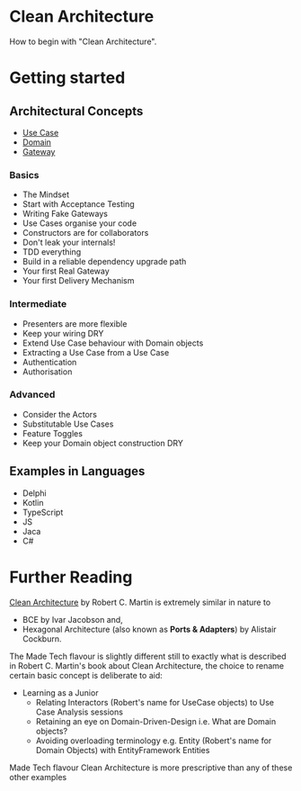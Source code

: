 # Clean Architecture

How to begin with "Clean Architecture". 

# Getting started

## Architectural Concepts

* [Use Case](docs/use_case.md)
* [Domain](docs/domain.md)
* [Gateway](docs/gateway.md)

### Basics

* The Mindset
* Start with Acceptance Testing
* Writing Fake Gateways
* Use Cases organise your code
* Constructors are for collaborators
* Don't leak your internals!
* TDD everything
* Build in a reliable dependency upgrade path
* Your first Real Gateway
* Your first Delivery Mechanism

### Intermediate

* Presenters are more flexible
* Keep your wiring DRY
* Extend Use Case behaviour with Domain objects
* Extracting a Use Case from a Use Case
* Authentication
* Authorisation

### Advanced

* Consider the Actors
* Substitutable Use Cases
* Feature Toggles
* Keep your Domain object construction DRY

## Examples in Languages

* Delphi
* Kotlin
* TypeScript 
* JS
* Jaca
* C#

# Further Reading

[Clean Architecture](https://8thlight.com/blog/uncle-bob/2012/08/13/the-clean-architecture.html) by Robert C. Martin is extremely similar in nature to 

* BCE by Ivar Jacobson and,
* Hexagonal Architecture (also known as **Ports & Adapters**) by Alistair Cockburn.

The Made Tech flavour is slightly different still to exactly what is described in Robert C. Martin's book about Clean Architecture, the choice to rename certain basic concept is deliberate to aid:

- Learning as a Junior 
  - Relating Interactors (Robert's name for UseCase objects) to Use Case Analysis sessions
  - Retaining an eye on Domain-Driven-Design i.e. What are Domain objects?
  - Avoiding overloading terminology e.g. Entity (Robert's name for Domain Objects) with EntityFramework Entities

Made Tech flavour Clean Architecture is more prescriptive than any of these other examples
